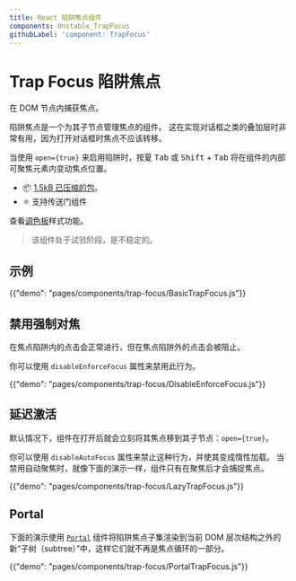 ```yaml
---
title: React 陷阱焦点组件
components: Unstable_TrapFocus
githubLabel: 'component: TrapFocus'
---
```


# Trap Focus 陷阱焦点

<p class="description">在 DOM 节点内捕获焦点。</p>

陷阱焦点是一个为其子节点管理焦点的组件。 这在实现对话框之类的叠加层时非常有用，因为打开对话框时焦点不应该转移。

当使用 `open={true}` 来启用陷阱时，按夏 <kbd>Tab</kbd> 或 <kbd>Shift</kbd> + <kbd>Tab</kbd> 将在组件的内部可聚焦元素内变动焦点位置。

- 📦 [1.5kB 已压缩的包](https://material-ui.com/size-snapshot)。
- ⚛️ 支持传送门组件

查看[调色板](/system/palette/)样式功能。

> 该组件处于试验阶段，是不稳定的。

## 示例

{{"demo": "pages/components/trap-focus/BasicTrapFocus.js"}}

## 禁用强制对焦

在焦点陷阱内的点击会正常进行，但在焦点陷阱外的点击会被阻止。

你可以使用 `disableEnforceFocus` 属性来禁用此行为。

{{"demo": "pages/components/trap-focus/DisableEnforceFocus.js"}}

## 延迟激活

默认情况下，组件在打开后就会立刻将其焦点移到其子节点：`open={true}`。

你可以使用 `disableAutoFocus` 属性来禁止这种行为，并使其变成惰性加载。 当禁用自动聚焦时，就像下面的演示一样，组件只有在聚焦后才会捕捉焦点。

{{"demo": "pages/components/trap-focus/LazyTrapFocus.js"}}

## Portal

下面的演示使用  [`Portal`](/components/portal/)  组件将陷阱焦点子集渲染到当前 DOM 层次结构之外的新“子树（subtree）”中，这样它们就不再是焦点循环的一部分。

{{"demo": "pages/components/trap-focus/PortalTrapFocus.js"}}
